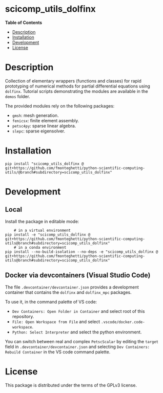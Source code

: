 # scicomp_utils_dolfinx

**Table of Contents**

- [Description](#description)
- [Installation](#installation)
- [Development](#development)
- [License](#license)

# Description

Collection of elementary wrappers (functions and classes) for rapid prototyping of numerical methods for partial differential equations using `dolfinx`. Tutorial scripts demonstrating the modules are available in the `demos` folder.

The provided modules rely on the following packages:
- `gmsh`: mesh generation.
- `fenicsx`: finite element assembly.
- `petsc4py`: sparse linear algebra.
- `slepc`: sparse eigensolver.

# Installation

```console
pip install "scicomp_utils_dolfinx @ git+https://github.com/fmonteghetti/python-scientific-computing-utils/@branch#subdirectory=scicomp_utils_dolfinx"
```

# Development

## Local

Install the package in editable mode:

```console
    # in a virtual environment
pip install -e "scicomp_utils_dolfinx @ git+https://github.com/fmonteghetti/python-scientific-computing-utils@branch#subdirectory=scicomp_utils_dolfinx"
    # in a conda environment
pip install --no-build-isolation --no-deps -e "scicomp_utils_dolfinx @ git+https://github.com/fmonteghetti/python-scientific-computing-utils@branch#subdirectory=scicomp_utils_dolfinx"
```
## Docker via devcontainers (Visual Studio Code)

The file `.devcontainer/devcontainer.json` provides a development container that contains the `dolfinx` and `dolfinx_mpc` packages.

To use it, in the command palette of VS code:

- `Dev Containers: Open Folder in Container` and select root of this repository.
- `File: Open Workspace from File` and select `.vscode/docker.code-workspace`.
- `Python: Select Interpreter` and select the python environment.

You can switch between real and complex `PetscScalar` by editing the `target` field in `.devcontainer/devcontainer.json` and selecting `Dev Containers: Rebuild Container` in the VS code command palette.

# License

This package is distributed under the terms of the GPLv3 license.
